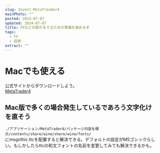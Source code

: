 ```yaml
---
slug: Invest-MetaTreader4
mainPhoto: ""
posted: 2024-07-07
updated: 2024-07-07
title: FXなどの取引をするための準備を進めるぞ
tags:
  - FX
  - 投資
extract: ""
---
```

# Macでも使える
公式サイトからダウンロードしよう。  
[MetaTrader4](https://www.metatrader4.com/ja/download)
## Mac版で多くの場合発生しているであろう文字化けを直そう

`./アプリケーション/MetaTrader4/パッケージ内容を標示/contents/share/wine/share/wine/fonts/`  
  にmsgothic.ttcを配置すると解決できる。デフォルトの設定がMSゴシックらしい。もしかしたらttcの和文フォントの名前を変更してみても解決できるかも。
